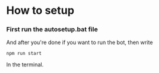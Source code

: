 # How to setup
<h3>First run the autosetup.bat file</h3>
And after you're done if you want to run the bot, then write

```batch
npm run start
```
In the terminal.

